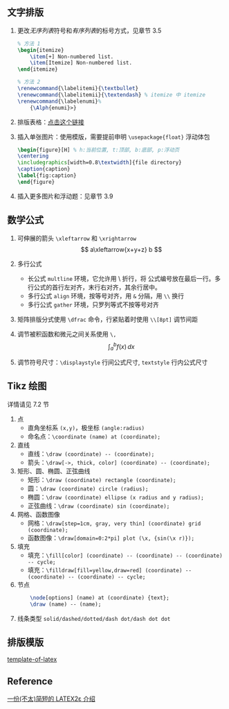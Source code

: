 ## 文字排版

1. 更改*无序列表*符号和*有序列表*的标号方式，见章节 3.5 
    ```latex 
    % 方法 1
    \begin{itemize}
        \item[+] Non-numbered list. 
        \item[Itemize] Non-numbered list. 
    \end{itemize}

    % 方法 2
    \renewcommand{\labelitemi}{\textbullet}
    \renewcommand{\labelitemii}{\textendash} % itemize 中 itemize
    \renewcommand{\labelenumi}%
        {\Alph{enumi}>}
    ```

2. 排版表格：[点击这个链接](https://www.tablesgenerator.com)
3. 插入单张图片：使用模版，需要提前申明 `\usepackage{float}` 浮动体包
    ```latex
    \begin{figure}[H] % h:当前位置, t:顶部, b:底部, p:浮动页
	\centering
	\includegraphics[width=0.8\textwidth]{file directory}
	\caption{caption}
	\label{fig:caption}
    \end{figure}
    ```
4. 插入更多图片和浮动题：见章节 3.9

## 数学公式

1. 可伸展的箭头 `\xleftarrow` 和 `\xrightarrow`
    $$
    a\xleftarrow{x+y+z} b
    $$

2. 多行公式
    - 长公式 `multline` 环境，它允许用 \\ 折行，将 公式编号放在最后一行。多行公式的首行左对齐，末行右对齐，其余行居中。
    - 多行公式 `align` 环境，按等号对齐，用 `&` 分隔，用 `\\` 换行
    - 多行公式 `gather` 环境，只罗列等式不按等号对齐

3. 矩阵排版分式使用 `\dfrac` 命令，行紧贴着时使用 `\\[8pt]` 调节间距
4. 调节被积函数和微元之间关系使用 `\,` 
    $$
    \int_a^b f(x) \, dx
    $$

5. 调节符号尺寸：`\displaystyle` 行间公式尺寸, `textstyle` 行内公式尺寸

## Tikz 绘图

详情请见 7.2 节
1. 点
    - 直角坐标系 `(x,y)`，极坐标 `(angle:radius)`
    - 命名点：`\coordinate (name) at (coordinate);`
2. 直线
    - 直线：`\draw (coordinate) -- (coordinate);`
    - 箭头：`\draw[->, thick, color] (coordinate) -- (coordinate);`
3. 矩形、圆、椭圆、正弦曲线
    - 矩形：`\draw (coordinate) rectangle (coordinate);`
    - 圆：`\draw (coordinate) circle (radius);`
    - 椭圆：`\draw (coordinate) ellipse (x radius and y radius);`
    - 正弦曲线：`\draw (coordinate) sin (coordinate);`
4. 网格、函数图像
    - 网格：`\draw[step=1cm, gray, very thin] (coordinate) grid (coordinate);`
    - 函数图像：`\draw[domain=0:2*pi] plot (\x, {sin(\x r)});`
5. 填充
    - 填充：`\fill[color] (coordinate) -- (coordinate) -- (coordinate) -- cycle;`
    - 填充：`\filldraw[fill=yellow,draw=red] (coordinate) -- (coordinate) -- (coordinate) -- cycle;`
6. 节点
    ```latex
        \node[options] (name) at (coordinate) {text};
        \draw (name) -- (name);
    ```
7. 线条类型 `solid/dashed/dotted/dash dot/dash dot dot`
  
## 排版模版

[template-of-latex](template.tex)

## Reference 

[一份(不太)简短的 LATEX2ε 介绍](assets/lshort-zh-cn.pdf)